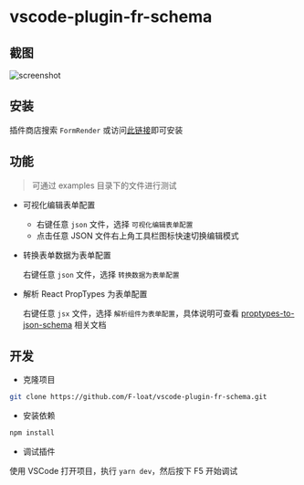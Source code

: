 # vscode-plugin-fr-schema

## 截图

![screenshot](https://img.alicdn.com/tfs/TB1b53cmGNj0u4jSZFyXXXgMVXa-2740-1748.gif)

## 安装

插件商店搜索 `FormRender` 或访问[此链接](https://marketplace.visualstudio.com/items?itemName=F-loat.vscode-plugin-fr-schema)即可安装

## 功能

> 可通过 examples 目录下的文件进行测试

* 可视化编辑表单配置
  
  - 右键任意 `json` 文件，选择 `可视化编辑表单配置`
  - 点击任意 JSON 文件右上角工具栏图标快速切换编辑模式

* 转换表单数据为表单配置

  右键任意 `json` 文件，选择 `转换数据为表单配置`

* 解析 React PropTypes 为表单配置

  右键任意 `jsx` 文件，选择 `解析组件为表单配置`，具体说明可查看 [proptypes-to-json-schema](https://github.com/form-render/proptypes-to-json-schema) 相关文档

## 开发

* 克隆项目

``` sh
git clone https://github.com/F-loat/vscode-plugin-fr-schema.git
```

* 安装依赖

``` sh
npm install
```

* 调试插件

使用 VSCode 打开项目，执行 `yarn dev`，然后按下 F5 开始调试

